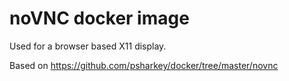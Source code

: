 # noVNC docker image
Used for a browser based X11 display.

Based on https://github.com/psharkey/docker/tree/master/novnc